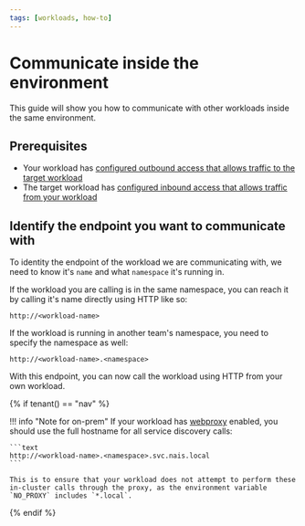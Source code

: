```yaml
---
tags: [workloads, how-to]
---
```


# Communicate inside the environment

This guide will show you how to communicate with other workloads inside the same environment.

## Prerequisites

- Your workload has [configured outbound access that allows traffic to the target workload](access-policies.md#outbound-access)
- The target workload has [configured inbound access that allows traffic from your workload](access-policies.md#inbound-access)

## Identify the endpoint you want to communicate with

To identity the endpoint of the workload we are communicating with, we need to know it's `name` and what `namespace` it's running in.

If the workload you are calling is in the same namespace, you can reach it by calling it's name directly using HTTP like so:

```plaintext
http://<workload-name>
```

If the workload is running in another team's namespace, you need to specify the namespace as well:

```plaintext
http://<workload-name>.<namespace>
```

With this endpoint, you can now call the workload using HTTP from your own workload.

{% if tenant() == "nav" %}

!!! info "Note for on-prem"
    If your workload has [webproxy](../application/reference/application-spec.md#webproxy) enabled, you should use the full hostname for all service discovery calls:

    ```text
    http://<workload-name>.<namespace>.svc.nais.local
    ```

    This is to ensure that your workload does not attempt to perform these in-cluster calls through the proxy, as the environment variable `NO_PROXY` includes `*.local`.

{% endif %}
